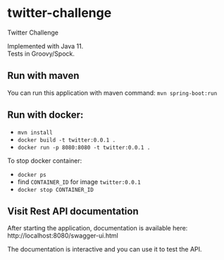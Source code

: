 # twitter-challenge
Twitter Challenge

Implemented with Java 11.  
Tests in Groovy/Spock.

## Run with maven
You can run this application with maven command:
`mvn spring-boot:run`

## Run with docker:
- `mvn install`
- `docker build -t twitter:0.0.1 .`
- `docker run -p 8080:8080 -t twitter:0.0.1 .`

To stop docker container:
- `docker ps`
- find `CONTAINER_ID` for image `twitter:0.0.1`
- `docker stop CONTAINER_ID`

## Visit Rest API documentation
After starting the application, documentation is available here:  
http://localhost:8080/swagger-ui.html

The documentation is interactive and you can use it to test the API.
